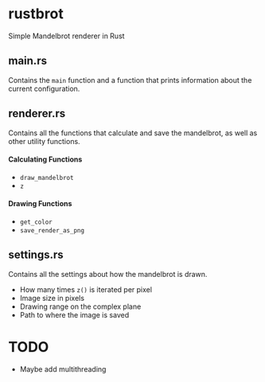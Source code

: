 # rustbrot
Simple Mandelbrot renderer in Rust

## main.rs
Contains the `main` function and a function that prints information about the current configuration.

## renderer.rs
Contains all the functions that calculate and save the mandelbrot,
as well as other utility functions.

#### Calculating Functions
* `draw_mandelbrot`
* `z`

#### Drawing Functions
* `get_color`
* `save_render_as_png`

## settings.rs
Contains all the settings about how the mandelbrot is drawn.

* How many times `z()` is iterated per pixel
* Image size in pixels
* Drawing range on the complex plane
* Path to where the image is saved

# TODO
* Maybe add multithreading
